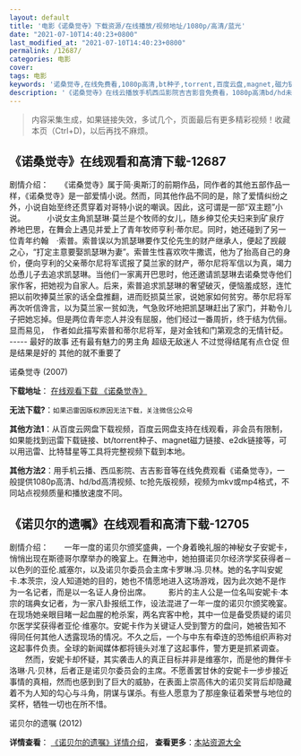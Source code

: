 ```yaml
---
layout: default
title: '电影《诺桑觉寺》下载资源/在线播放/视频地址/1080p/高清/蓝光'
date: "2021-07-10T14:40:23+0800"
last_modified_at: "2021-07-10T14:40:23+0800"
permalink: /12687/
categories: 电影
cover:
tags: 电影
keywords: '诺桑觉寺,在线免费看,1080p高清,bt种子,torrent,百度云盘,magnet,磁力链,迅雷下载资源'
description: '《诺桑觉寺》在线云播放手机西瓜影院吉吉影音免费看，1080p高清bd/hd未删减完整版和tc抢先枪版，mkv/mp4格式，附带bt/torrent种子、magnet/磁力链、百度云盘、网盘资源迅雷下载链接'
---
```


>内容采集生成，如果链接失效，多试几个，页面最后有更多精彩视频！收藏本页（Ctrl+D)，以后再找不麻烦。


## 《诺桑觉寺》在线观看和高清下载-12687

剧情介绍：　　《诺桑觉寺》属于简·奥斯汀的前期作品，同作者的其他五部作品一样，《诺桑觉寺》是一部爱情小说。然而，同其他作品不同的是，除了爱情纠纷之外，小说自始至终还贯穿着对哥特小说的嘲讽。因此，这可谓是一部“双主题”小说。　 　　小说女主角凯瑟琳·莫兰是个牧师的女儿，随乡绅艾伦夫妇来到矿泉疗养地巴思，在舞会上遇见并爱上了青年牧师亨利·蒂尔尼。同时，她还碰到了另一位青年约翰　·索普。索普误以为凯瑟琳要作艾伦先生的财产继承人，便起了觊觎之心，“打定主意要娶凯瑟琳为妻”。索普生性喜欢吹牛撒谎，他为了抬高自己的身价，便向亨利的父亲蒂尔尼将军谎报了莫兰家的财产，蒂尔尼将军信以为真，竭力怂恿儿子去追求凯瑟琳。当他们一家离开巴思时，他还邀请凯瑟琳去诺桑觉寺他们家作客，把她视为自家人。后来，索普追求凯瑟琳的奢望破灭，便恼羞成怒，连忙把以前吹捧莫兰家的话全盘推翻，进而贬损莫兰家，说她家如何贫穷。蒂尔尼将军再次听信谗言，以为莫兰家一贫如洗，气急败坏地把凯瑟琳赶出了家门，并勒令儿子把她忘掉。但是两位青年恋人并没有屈服，他们经过一番周折，终于结为伉俪。显而易见，　作者如此描写索普和蒂尔尼将军，是对金钱和门第观念的无情针砭。 ----- 最好的故事 还有最有魅力的男主角 超级无敌迷人 不过觉得结尾有点仓促 但是结果是好的 其他的就不重要了


诺桑觉寺 (2007)

**下载地址**： [在线观看下载 《诺桑觉寺》](https://www.btbtdy.me/btdy/dy6642.html) 


**无法下载?**：`如果迅雷因版权原因无法下载，关注微信公众号 `

**其他方法1**：从百度云网盘下载视频，百度云网盘支持在线观看，非会员有限制，如果能找到迅雷下载链接、bt/torrent种子、magnet磁力链接、e2dk链接等，可以用迅雷、比特彗星等工具将完整视频下载到本地。

**其他方法2**：用手机云播、西瓜影院、吉吉影音等在线免费观看《诺桑觉寺》，一般提供1080p高清、hd/bd高清视频、tc抢先版视频，视频为mkv或mp4格式，不同站点视频质量和播放速度不同。


## 《诺贝尔的遗嘱》在线观看和高清下载-12705

剧情介绍：　　一年一度的诺贝尔颁奖盛典，一个身着晚礼服的神秘女子安妮卡，悄悄出现在斯德哥尔摩举办的晚宴上。在舞池中，她拍摄诺贝尔经济学奖获得者－以色列的亚伦.威塞尔，以及诺贝尔委员会主席卡罗琳.冯.贝林。她的名字叫安妮卡.本茨宗，没人知道她的目的，她也不情愿地进入这场游戏，因为此次她不是作为一名记者，而是以一名证人身份出席。 　　影片的主人公是一位名叫安妮卡·本宗的瑞典女记者，为一家八卦报纸工作，设法混进了一年一度的诺贝尔颁奖晚宴。在现场她亲眼目睹一起血腥的枪杀案，两名宾客中枪，其中一位是备受质疑的诺贝尔医学奖获得者亚伦·维塞尔。安妮卡作为关键证人受到警方的盘问，她被告知不得同任何其他人透露现场的情况。不久之后，一个与中东有牵连的恐怖组织声称对这起事件负责。全球的新闻媒体都将镜头对准了这起事件，警方更是抓紧调查。 　　然而，安妮卡却怀疑，其实袭击人的真正目标并非是维塞尔，而是他的舞伴卡洛琳·凡·贝林，后者正是诺贝尔委员会的主席。不愿善罢甘休的安妮卡一步步接近事情的真相，然而也感到到了巨大的威胁，在表面上崇高伟大的诺贝奖背后却隐藏着不为人知的勾心与斗角，阴谋与谋杀。有些人愿意为了那座象征着荣誉与地位的奖杯，牺牲一切也在所不惜。


诺贝尔的遗嘱 (2012)

**详情查看**： [《诺贝尔的遗嘱》详情介绍](/movie/12705/)， **查看更多**：[本站资源大全](/movie/t/all/)

